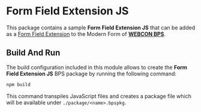 # Form Field Extension JS

This package contains a sample **Form Field Extension JS** that can be added as a [Form Field Extension](http://developer.webcon.com/develop/your-first-form-field-extension-js/) to the Modern Form of **[WEBCON BPS](https://webcon.com/)**.

## Build And Run

The build configuration included in this module allows to create the **Form Field Extension JS** BPS package by running the following command:

```bash
npm build
```

This command transpiles JavaScript files and creates a package file which will be available under `./package/<name>.bpspkg`.